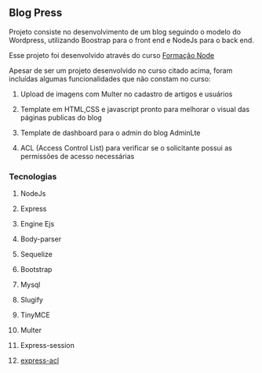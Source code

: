 
## Blog Press

Projeto consiste no desenvolvimento de um blog seguindo o modelo do Wordpress, utilizando Boostrap para o front end e NodeJs para o back end.

Esse projeto foi desenvolvido através do curso [Formação Node](https://www.udemy.com/share/101VREAEEbdltXQ34=/)

Apesar de ser um projeto desenvolvido no curso citado acima, foram incluídas algumas funcionalidades que não constam no curso:

  

1. Upload de imagens com Multer no cadastro de artigos e usuários

2. Template em HTML,CSS e javascript pronto para melhorar o visual das páginas publicas do blog

3. Template de dashboard para o admin do blog AdminLte

4. ACL (Access Control List) para verificar se o solicitante possui as permissões de acesso necessárias

### Tecnologias

  

1. NodeJs

2. Express

3. Engine Ejs

4. Body-parser

5. Sequelize

6. Bootstrap

7. Mysql

8. Slugify

9. TinyMCE

10. Multer

11. Express-session
12. [express-acl](https://www.npmjs.com/package/express-acl)

